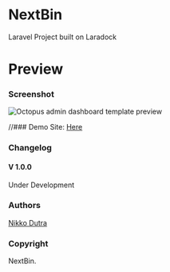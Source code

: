 # NextBin
Laravel Project built on Laradock

# Preview

### Screenshot

![Octopus admin dashboard template preview](https://public-github-image.s3-us-west-1.amazonaws.com/nextbin.png)

//### Demo Site: [Here](N/A)

### Changelog
#### V 1.0.0
Under Development
### Authors
[Nikko Dutra](http://www.NikkoDutra.com)

### Copyright
NextBin.
